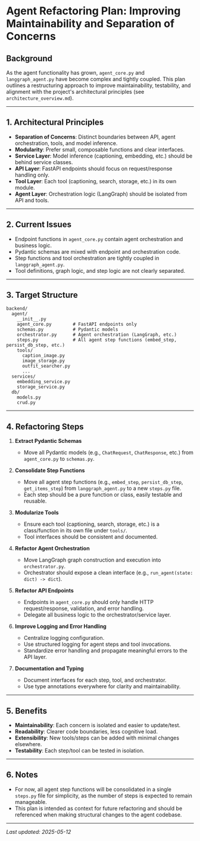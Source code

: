 # Agent Refactoring Plan: Improving Maintainability and Separation of Concerns

## Background

As the agent functionality has grown, `agent_core.py` and `langgraph_agent.py` have become complex and tightly coupled. This plan outlines a restructuring approach to improve maintainability, testability, and alignment with the project's architectural principles (see `architecture_overview.md`).

---

## 1. Architectural Principles
- **Separation of Concerns**: Distinct boundaries between API, agent orchestration, tools, and model inference.
- **Modularity**: Prefer small, composable functions and clear interfaces.
- **Service Layer**: Model inference (captioning, embedding, etc.) should be behind service classes.
- **API Layer**: FastAPI endpoints should focus on request/response handling only.
- **Tool Layer**: Each tool (captioning, search, storage, etc.) in its own module.
- **Agent Layer**: Orchestration logic (LangGraph) should be isolated from API and tools.

---

## 2. Current Issues
- Endpoint functions in `agent_core.py` contain agent orchestration and business logic.
- Pydantic schemas are mixed with endpoint and orchestration code.
- Step functions and tool orchestration are tightly coupled in `langgraph_agent.py`.
- Tool definitions, graph logic, and step logic are not clearly separated.

---

## 3. Target Structure

```
backend/
  agent/
    __init__.py
    agent_core.py        # FastAPI endpoints only
    schemas.py           # Pydantic models
    orchestrator.py      # Agent orchestration (LangGraph, etc.)
    steps.py             # All agent step functions (embed_step, persist_db_step, etc.)
    tools/
      caption_image.py
      image_storage.py
      outfit_searcher.py
      ...
  services/
    embedding_service.py
    storage_service.py
  db/
    models.py
    crud.py
```

---

## 4. Refactoring Steps

1. **Extract Pydantic Schemas**
   - Move all Pydantic models (e.g., `ChatRequest`, `ChatResponse`, etc.) from `agent_core.py` to `schemas.py`.

2. **Consolidate Step Functions**
   - Move all agent step functions (e.g., `embed_step`, `persist_db_step`, `get_items_step`) from `langgraph_agent.py` to a new `steps.py` file.
   - Each step should be a pure function or class, easily testable and reusable.

3. **Modularize Tools**
   - Ensure each tool (captioning, search, storage, etc.) is a class/function in its own file under `tools/`.
   - Tool interfaces should be consistent and documented.

4. **Refactor Agent Orchestration**
   - Move LangGraph graph construction and execution into `orchestrator.py`.
   - Orchestrator should expose a clean interface (e.g., `run_agent(state: dict) -> dict`).

5. **Refactor API Endpoints**
   - Endpoints in `agent_core.py` should only handle HTTP request/response, validation, and error handling.
   - Delegate all business logic to the orchestrator/service layer.

6. **Improve Logging and Error Handling**
   - Centralize logging configuration.
   - Use structured logging for agent steps and tool invocations.
   - Standardize error handling and propagate meaningful errors to the API layer.

7. **Documentation and Typing**
   - Document interfaces for each step, tool, and orchestrator.
   - Use type annotations everywhere for clarity and maintainability.

---

## 5. Benefits
- **Maintainability**: Each concern is isolated and easier to update/test.
- **Readability**: Clearer code boundaries, less cognitive load.
- **Extensibility**: New tools/steps can be added with minimal changes elsewhere.
- **Testability**: Each step/tool can be tested in isolation.

---

## 6. Notes
- For now, all agent step functions will be consolidated in a single `steps.py` file for simplicity, as the number of steps is expected to remain manageable.
- This plan is intended as context for future refactoring and should be referenced when making structural changes to the agent codebase.

---

_Last updated: 2025-05-12_
